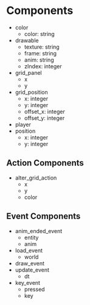 # Components

* color
    * color: string
* drawable
    * texture: string
    * frame: string
    * anim: string
    * zIndex: integer
* grid_panel
    * x
    * y
* grid_position
    * x: integer
    * y: integer
    * offset_x: integer
    * offset_y: integer
* player
* position
    * x: integer
    * y: integer

## Action Components

* alter_grid_action
    * x
    * y
    * color

## Event Components

* anim_ended_event
    * entity
    * anim
* load_event
    * world
* draw_event
* update_event
    * dt
* key_event
    * pressed
    * key
